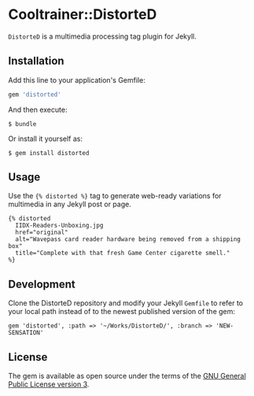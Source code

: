 # Cooltrainer::DistorteD

`DistorteD` is a multimedia processing tag plugin for Jekyll.

## Installation

Add this line to your application's Gemfile:

```ruby
gem 'distorted'
```

And then execute:

    $ bundle

Or install it yourself as:

    $ gem install distorted

## Usage

Use the `{% distorted %}` tag to generate web-ready variations for multimedia in any Jekyll post or page.

```
{% distorted 
  IIDX-Readers-Unboxing.jpg
  href="original"
  alt="Wavepass card reader hardware being removed from a shipping box"
  title="Complete with that fresh Game Center cigarette smell."
%}
```

## Development

Clone the DistorteD repository and modify your Jekyll `Gemfile` to refer to your local path instead of to the newest published version of the gem:

```
gem 'distorted', :path => '~/Works/DistorteD/', :branch => 'NEW-SENSATION'
```

## License

The gem is available as open source under the terms of the [GNU General Public License version 3](https://opensource.org/licenses/GPL-3.0).
